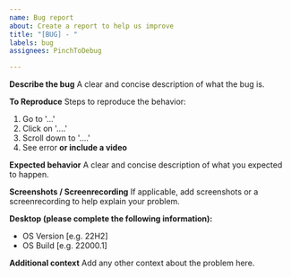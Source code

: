```yaml
---
name: Bug report
about: Create a report to help us improve
title: "[BUG] - "
labels: bug
assignees: PinchToDebug

---
```


**Describe the bug**
A clear and concise description of what the bug is.

**To Reproduce**
Steps to reproduce the behavior:
1. Go to '...'
2. Click on '....'
3. Scroll down to '....'
4. See error
**or include a video**

**Expected behavior**
A clear and concise description of what you expected to happen.

**Screenshots / Screenrecording**
If applicable, add screenshots or a screenrecording to help explain your problem.

**Desktop (please complete the following information):**
 - OS Version [e.g. 22H2]
 - OS Build [e.g. 22000.1]

**Additional context**
Add any other context about the problem here.
